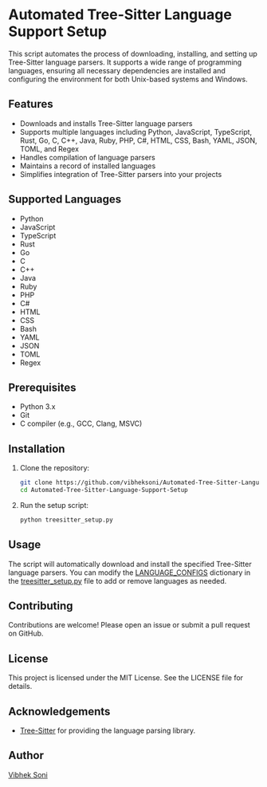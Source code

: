 # Automated Tree-Sitter Language Support Setup

This script automates the process of downloading, installing, and setting up Tree-Sitter language parsers. It supports a wide range of programming languages, ensuring all necessary dependencies are installed and configuring the environment for both Unix-based systems and Windows.

## Features

- Downloads and installs Tree-Sitter language parsers
- Supports multiple languages including Python, JavaScript, TypeScript, Rust, Go, C, C++, Java, Ruby, PHP, C#, HTML, CSS, Bash, YAML, JSON, TOML, and Regex
- Handles compilation of language parsers
- Maintains a record of installed languages
- Simplifies integration of Tree-Sitter parsers into your projects

## Supported Languages

- Python
- JavaScript
- TypeScript
- Rust
- Go
- C
- C++
- Java
- Ruby
- PHP
- C#
- HTML
- CSS
- Bash
- YAML
- JSON
- TOML
- Regex

## Prerequisites

- Python 3.x
- Git
- C compiler (e.g., GCC, Clang, MSVC)

## Installation

1. Clone the repository:
    ```sh
    git clone https://github.com/vibheksoni/Automated-Tree-Sitter-Language-Support-Setup.git
    cd Automated-Tree-Sitter-Language-Support-Setup
    ```

2. Run the setup script:
    ```sh
    python treesitter_setup.py
    ```

## Usage

The script will automatically download and install the specified Tree-Sitter language parsers. You can modify the [LANGUAGE_CONFIGS](http://_vscodecontentref_/0) dictionary in the [treesitter_setup.py](http://_vscodecontentref_/1) file to add or remove languages as needed.

## Contributing

Contributions are welcome! Please open an issue or submit a pull request on GitHub.

## License

This project is licensed under the MIT License. See the LICENSE file for details.

## Acknowledgements

- [Tree-Sitter](https://github.com/tree-sitter) for providing the language parsing library.

## Author

[Vibhek Soni](https://github.com/vibheksoni)
